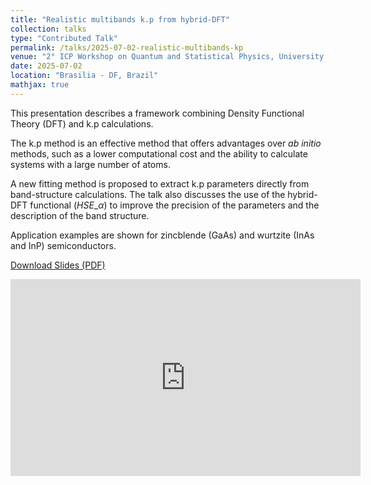```yaml
---
title: "Realistic multibands k.p from hybrid-DFT"
collection: talks
type: "Contributed Talk"
permalink: /talks/2025-07-02-realistic-multibands-kp
venue: "2° ICP Workshop on Quantum and Statistical Physics, University of Brasilia"
date: 2025-07-02
location: "Brasilia - DF, Brazil"
mathjax: true
---
```


This presentation describes a framework combining Density Functional Theory (DFT) and k.p calculations.

The k.p method is an effective method that offers advantages over *ab initio* methods, such as a lower computational cost and the ability to calculate systems with a large number of atoms.

A new fitting method is proposed to extract k.p parameters directly from band-structure calculations. The talk also discusses the use of the hybrid-DFT functional ($HSE\_{\alpha}$) to improve the precision of the parameters and the description of the band structure.

Application examples are shown for zincblende (GaAs) and wurtzite (InAs and InP) semiconductors.

[Download Slides (PDF)](/files/realistic_kp_hybrid_functional__2QSP_ICP.pdf)

<iframe width="560" height="315" src="https://www.youtube.com/embed/UC4hV3Ltspw?si=YQ7jYZoSwJbzfYAs" title="YouTube video player" frameborder="0" allow="accelerometer; autoplay; clipboard-write; encrypted-media; gyroscope; picture-in-picture; web-share" referrerpolicy="strict-origin-when-cross-origin" allowfullscreen></iframe>
